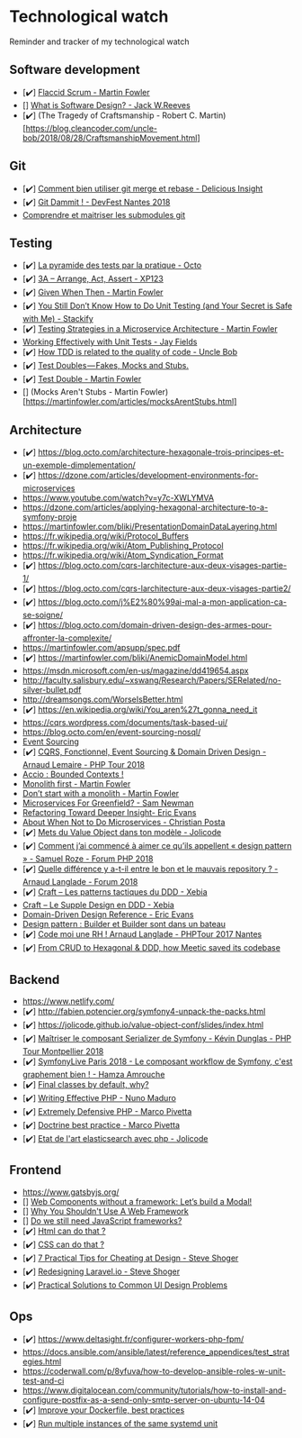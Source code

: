 # Technological watch
Reminder and tracker of my technological watch

## Software development
* [✔️] [Flaccid Scrum - Martin Fowler](https://martinfowler.com/bliki/FlaccidScrum.html)
* [] [What is Software Design? - Jack W.Reeves](http://user.it.uu.se/~carle/softcraft/notes/Reeve_SourceCodeIsTheDesign.pdf)
* [✔️] (The Tragedy of Craftsmanship - Robert C. Martin)[https://blog.cleancoder.com/uncle-bob/2018/08/28/CraftsmanshipMovement.html]

## Git
* [✔️] [Comment bien utiliser git merge et rebase - Delicious Insight](https://delicious-insights.com/fr/articles/bien-utiliser-git-merge-et-rebase/)
* [✔️] [Git Dammit ! - DevFest Nantes 2018](https://youtu.be/Rnh5QK__pLA?list=PLYukwh-ozM4PWCKeNdUfnmscb0oI1cP3T)
* [Comprendre et maitriser les submodules git](https://delicious-insights.com/fr/articles/git-submodules/)

## Testing
* [✔️] [La pyramide des tests par la pratique - Octo](https://blog.octo.com/la-pyramide-des-tests-par-la-pratique-1-5/)
* [✔️] [3A – Arrange, Act, Assert - XP123](https://xp123.com/articles/3a-arrange-act-assert/)
* [✔️] [Given When Then - Martin Fowler](https://martinfowler.com/bliki/GivenWhenThen.html)
* [✔️] [You Still Don’t Know How to Do Unit Testing (and Your Secret is Safe with Me) - Stackify](https://stackify.com/unit-testing-basics-best-practices/)
* [✔️] [Testing Strategies in a Microservice Architecture - Martin Fowler](https://martinfowler.com/articles/microservice-testing/#agenda)
* [Working Effectively with Unit Tests - Jay Fields](https://leanpub.com/wewut)
* [✔️] [How TDD is related to the quality of code - Uncle Bob](https://www.youtube.com/watch?v=is41fgDrqn0)
* [✔️] [Test Doubles — Fakes, Mocks and Stubs.](https://blog.pragmatists.com/test-doubles-fakes-mocks-and-stubs-1a7491dfa3da)
* [✔️] [Test Double - Martin Fowler](https://martinfowler.com/bliki/TestDouble.html)
* [] (Mocks Aren't Stubs - Martin Fowler)[https://martinfowler.com/articles/mocksArentStubs.html]

## Architecture
* [✔️] https://blog.octo.com/architecture-hexagonale-trois-principes-et-un-exemple-dimplementation/
* [✔️] https://dzone.com/articles/development-environments-for-microservices
* https://www.youtube.com/watch?v=y7c-XWLYMVA
* https://dzone.com/articles/applying-hexagonal-architecture-to-a-symfony-proje
* https://martinfowler.com/bliki/PresentationDomainDataLayering.html
* https://fr.wikipedia.org/wiki/Protocol_Buffers
* https://fr.wikipedia.org/wiki/Atom_Publishing_Protocol
* https://fr.wikipedia.org/wiki/Atom_Syndication_Format
* [✔️] https://blog.octo.com/cqrs-larchitecture-aux-deux-visages-partie-1/
* [✔️] https://blog.octo.com/cqrs-larchitecture-aux-deux-visages-partie2/
* [✔️] https://blog.octo.com/j%E2%80%99ai-mal-a-mon-application-ca-se-soigne/
* [✔️] https://blog.octo.com/domain-driven-design-des-armes-pour-affronter-la-complexite/
* https://martinfowler.com/apsupp/spec.pdf
* [✔️] https://martinfowler.com/bliki/AnemicDomainModel.html
* https://msdn.microsoft.com/en-us/magazine/dd419654.aspx
* http://faculty.salisbury.edu/~xswang/Research/Papers/SERelated/no-silver-bullet.pdf
* http://dreamsongs.com/WorseIsBetter.html
* [✔️] https://en.wikipedia.org/wiki/You_aren%27t_gonna_need_it
* https://cqrs.wordpress.com/documents/task-based-ui/
* https://blog.octo.com/en/event-sourcing-nosql/
* [Event Sourcing](https://martinfowler.com/eaaDev/EventSourcing.html)
* [✔️] [CQRS, Fonctionnel, Event Sourcing & Domain Driven Design - Arnaud Lemaire - PHP Tour 2018](https://www.youtube.com/watch?v=qBLtZN3p3FU)
* [Accio : Bounded Contexts !](https://blog.ippon.fr/2018/01/29/accio-bounded-contexts/)
* [Monolith first - Martin Fowler](https://martinfowler.com/bliki/MonolithFirst.html)
* [Don’t start with a monolith - Martin Fowler](https://martinfowler.com/articles/dont-start-monolith.html)
* [Microservices For Greenfield? - Sam Newman](https://samnewman.io/blog/2015/04/07/microservices-for-greenfield/)
* [Refactoring Toward Deeper Insight- Eric Evans](http://dddcommunity.org/wp-content/uploads/files/books/evans_pt03.pdf)
* [About When Not to Do Microservices - Christian Posta](https://blog.christianposta.com/microservices/when-not-to-do-microservices/)
* [✔️] [Mets du Value Object dans ton modèle - Jolicode](https://jolicode.github.io/value-object-conf/slides/index.html)
* [✔️] [Comment j’ai commencé à aimer ce qu’ils appellent « design pattern » - Samuel Roze - Forum PHP 2018](https://www.youtube.com/watch?v=aXq05_mdCqE)
* [✔️] [Quelle différence y a-t-il entre le bon et le mauvais repository ? - Arnaud Langlade - Forum 2018](https://www.youtube.com/watch?v=cYFKkhtIr8w)
* [✔️] [Craft – Les patterns tactiques du DDD - Xebia](https://blog.xebia.fr/2018/06/25/craft-les-patterns-tactiques-du-ddd/)
* [Craft – Le Supple Design en DDD - Xebia](https://blog.xebia.fr/2018/09/06/craft-le-supple-design-en-ddd/)
* [Domain-Driven Design Reference - Eric Evans](http://domainlanguage.com/wp-content/uploads/2016/05/DDD_Reference_2015-03.pdf)
* [Design pattern : Builder et Builder sont dans un bateau](https://blog.xebia.fr/2016/12/28/design-pattern-builder-et-builder-sont-dans-un-bateau/)
* [✔️] [Code moi une RH ! Arnaud Langlade - PHPTour 2017 Nantes](https://www.youtube.com/watch?v=h0Upir7bg1o&t=1757s)
* [✔️] [From CRUD to Hexagonal & DDD, how Meetic saved its codebase](https://speakerdeck.com/jmlamodiere/from-crud-to-hexagonal-and-ddd-how-meetic-saved-its-codebase)


## Backend
* https://www.netlify.com/
* [✔️] http://fabien.potencier.org/symfony4-unpack-the-packs.html
* [✔️] https://jolicode.github.io/value-object-conf/slides/index.html
* [✔️] [Maîtriser le composant Serializer de Symfony - Kévin Dunglas - PHP Tour Montpellier 2018](https://www.youtube.com/watch?v=mbXhQkKg7HE)
* [✔️] [SymfonyLive Paris 2018 - Le composant workflow de Symfony, c'est graphement bien ! - Hamza Amrouche](https://youtu.be/0SthcLMf248)
* [✔️] [Final classes by default, why?](https://matthiasnoback.nl/2018/09/final-classes-by-default-why/)
* [✔️] [Writing Effective PHP - Nuno Maduro](https://speakerdeck.com/nunomaduro/writing-effective-php)
* [✔️] [Extremely Defensive PHP - Marco Pivetta](https://www.youtube.com/watch?v=8d2AtAGJPno&feature=youtu.be)
* [✔️] [Doctrine best practice - Marco Pivetta](https://ocramius.github.io/doctrine-best-practices/#/)
* [✔️] [Etat de l'art elasticsearch avec php - Jolicode](https://jolicode.github.io/elasticsearch-php-conf/slides/#/)

## Frontend
* https://www.gatsbyjs.org/
* [] [Web Components without a framework: Let’s build a Modal!](https://blog.bitsrc.io/web-components-without-a-framework-lets-build-a-modal-a450a4536340)
* [] [Why You Shouldn't Use A Web Framework](https://dev.to/gypsydave5/why-you-shouldnt-use-a-web-framework-3g24)
* [] [Do we still need JavaScript frameworks?](https://www.freecodecamp.org/news/do-we-still-need-javascript-frameworks-42576735949b/)
* [✔️] [Html can do that ?](https://dev.to/ananyaneogi/html-can-do-that-c0n)
* [✔️] [CSS can do that ?](https://dev.to/ananyaneogi/css-can-do-that-18g7)
* [✔️] [7 Practical Tips for Cheating at Design - Steve Shoger](https://medium.com/refactoring-ui/7-practical-tips-for-cheating-at-design-40c736799886)
* [✔️] [Redesigning Laravel.io - Steve Shoger](https://medium.com/refactoring-ui/redesigning-laravel-io-c47ac495dff0)
* [✔️] [Practical Solutions to Common UI Design Problems](https://speakerdeck.com/steveschoger/practical-solutions-to-common-ui-design-problems)

## Ops
* [✔️] https://www.deltasight.fr/configurer-workers-php-fpm/
* https://docs.ansible.com/ansible/latest/reference_appendices/test_strategies.html
* https://coderwall.com/p/8yfuva/how-to-develop-ansible-roles-w-unit-test-and-ci
* https://www.digitalocean.com/community/tutorials/how-to-install-and-configure-postfix-as-a-send-only-smtp-server-on-ubuntu-14-04
* [✔️] [Improve your Dockerfile, best practices](https://dev.to/azure/improve-your-dockerfile-best-practices-5ll)
* [✔️] [Run multiple instances of the same systemd unit](https://www.stevenrombauts.be/2019/01/run-multiple-instances-of-the-same-systemd-unit/)

